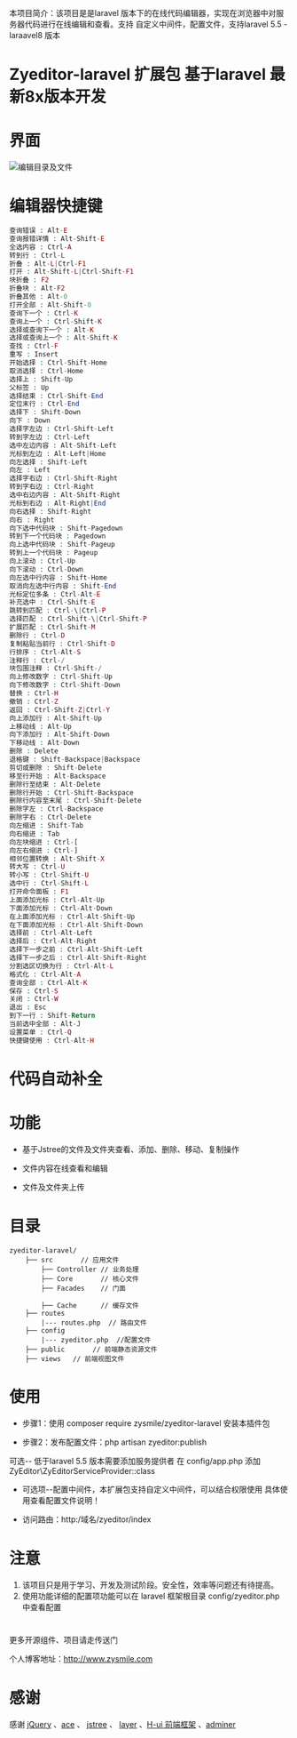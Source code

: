 本项目简介：该项目是是laravel 版本下的在线代码编辑器，实现在浏览器中对服务器代码进行在线编辑和查看。支持 自定义中间件，配置文件，支持laravel 5.5 - laraavel8  版本

# Zyeditor-laravel 扩展包  基于laravel 最新8x版本开发


# 界面
![编辑目录及文件](http://www.zysmile.com/home/images/zyeditor.png "laravel在线代码编辑器扩展包")
# 编辑器快捷键
```php
查询错误 : Alt-E
查询报错详情 : Alt-Shift-E
全选内容 : Ctrl-A
转到行 : Ctrl-L
折叠 : Alt-L|Ctrl-F1
打开 : Alt-Shift-L|Ctrl-Shift-F1
块折叠 : F2
折叠块 : Alt-F2
折叠其他 : Alt-0
打开全部 : Alt-Shift-0
查询下一个 : Ctrl-K
查询上一个 : Ctrl-Shift-K
选择或查询下一个 : Alt-K
选择或查询上一个 : Alt-Shift-K
查找 : Ctrl-F
重写 : Insert
开始选择 : Ctrl-Shift-Home
取消选择 : Ctrl-Home
选择上 : Shift-Up
父标签 : Up
选择结束 : Ctrl-Shift-End
定位末行 : Ctrl-End
选择下 : Shift-Down
向下 : Down
选择字左边 : Ctrl-Shift-Left
转到字左边 : Ctrl-Left
选中左边内容 : Alt-Shift-Left
光标到左边 : Alt-Left|Home
向左选择 : Shift-Left
向左 : Left
选择字右边 : Ctrl-Shift-Right
转到字右边 : Ctrl-Right
选中右边内容 : Alt-Shift-Right
光标到右边 : Alt-Right|End
向右选择 : Shift-Right
向右 : Right
向下选中代码块 : Shift-Pagedown
转到下一个代码块 : Pagedown
向上选中代码块 : Shift-Pageup
转到上一个代码块 : Pageup
向上滚动 : Ctrl-Up
向下滚动 : Ctrl-Down
向左选中行内容 : Shift-Home
取消向左选中行内容 : Shift-End
光标定位多条 : Ctrl-Alt-E
补充选中 : Ctrl-Shift-E
跳转到匹配 : Ctrl-\|Ctrl-P
选择匹配 : Ctrl-Shift-\|Ctrl-Shift-P
扩展匹配 : Ctrl-Shift-M
删除行 : Ctrl-D
复制粘贴当前行 : Ctrl-Shift-D
行排序 : Ctrl-Alt-S
注释行 : Ctrl-/
块包围注释 : Ctrl-Shift-/
向上修改数字 : Ctrl-Shift-Up
向下修改数字 : Ctrl-Shift-Down
替换 : Ctrl-H
撤销 : Ctrl-Z
返回 : Ctrl-Shift-Z|Ctrl-Y
向上添加行 : Alt-Shift-Up
上移动线 : Alt-Up
向下添加行 : Alt-Shift-Down
下移动线 : Alt-Down
删除 : Delete
退格键 : Shift-Backspace|Backspace
剪切或删除 : Shift-Delete
移至行开始 : Alt-Backspace
删除行至结束 : Alt-Delete
删除行开始 : Ctrl-Shift-Backspace
删除行内容至末尾 : Ctrl-Shift-Delete
删除字左 : Ctrl-Backspace
删除字右 : Ctrl-Delete
向左缩进 : Shift-Tab
向右缩进 : Tab
向左块缩进 : Ctrl-[
向左右缩进 : Ctrl-]
相邻位置转换 : Alt-Shift-X
转大写 : Ctrl-U
转小写 : Ctrl-Shift-U
选中行 : Ctrl-Shift-L
打开命令面板 : F1
上面添加光标 : Ctrl-Alt-Up
下面添加光标 : Ctrl-Alt-Down
在上面添加光标 : Ctrl-Alt-Shift-Up
在下面添加光标 : Ctrl-Alt-Shift-Down
选择前 : Ctrl-Alt-Left
选择后 : Ctrl-Alt-Right
选择下一步之前 : Ctrl-Alt-Shift-Left
选择下一步之后 : Ctrl-Alt-Shift-Right
分割选区切换为行 : Ctrl-Alt-L
格式化 : Ctrl-Alt-A
查询全部 : Ctrl-Alt-K
保存 : Ctrl-S
关闭 : Ctrl-W
退出 : Esc
到下一行 : Shift-Return
当前选中全部 : Alt-J
设置菜单 : Ctrl-Q
快捷键使用 : Ctrl-Alt-H
```
# 代码自动补全
# 功能
- 基于Jstree的文件及文件夹查看、添加、删除、移动、复制操作

- 文件内容在线查看和编辑

- 文件及文件夹上传

  

# 目录

	zyeditor-laravel/
		├── src       // 应用文件
			├── Controller // 业务处理
			├── Core       // 核心文件
			├── Facades    // 门面
	
			├── Cache      // 缓存文件
		├── routes     
			|--- routes.php  // 路由文件
		├── config    
			|--- zyeditor.php  //配置文件
		├── public       // 前端静态资源文件
		├── views   // 前端视图文件

# 使用
-  步骤1：使用   composer require zysmile/zyeditor-laravel  安装本插件包

- 步骤2：发布配置文件：php artisan zyeditor:publish

 可选-- 低于laravel 5.5 版本需要添加服务提供者 在 config/app.php  添加
 ZyEditor\ZyEditorServiceProvider::class

- 可选项--配置中间件，本扩展包支持自定义中间件，可以结合权限使用 具体使用查看配置文件说明！

- 访问路由：http:/域名/zyeditor/index
  
# 注意
1. 该项目只是用于学习、开发及测试阶段。安全性，效率等问题还有待提高。
2. 使用功能详细的配置项功能可以在 laravel 框架根目录 config/zyeditor.php  中查看配置

# 
更多开源组件、项目请走传送门

个人博客地址：http://www.zysmile.com


# 感谢
感谢 [jQuery](https://github.com/jquery/jquery) 、[ace](https://github.com/ajaxorg/ace) 、 [jstree](https://github.com/vakata/jstree) 、 [layer](https://github.com/sentsin/layer) 、[H-ui 前端框架](http://www.h-ui.net/) 、[adminer](https://github.com/vrana/adminer)
